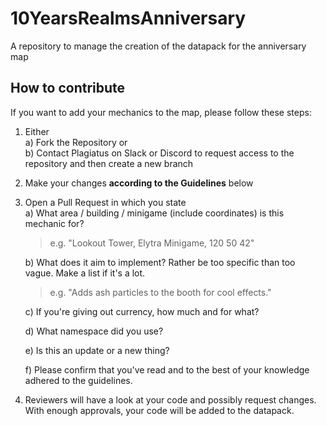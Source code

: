 # 10YearsRealmsAnniversary
A repository to manage the creation of the datapack for the anniversary map

## How to contribute

If you want to add your mechanics to the map, please follow these steps:

1. Either  
  a) Fork the Repository or  
  b) Contact Plagiatus on Slack or Discord to request access to the repository and then create a new branch  
2. Make your changes **according to the Guidelines** below
3. Open a Pull Request in which you state  
   a) What area / building / minigame (include coordinates) is this mechanic for?  
   > e.g. "Lookout Tower, Elytra Minigame, 120 50 42"  

   b) What does it aim to implement? Rather be too specific than too vague. Make a list if it's a lot.  
    > e.g. "Adds ash particles to the booth for cool effects."

   c) If you're giving out currency, how much and for what?

   d) What namespace did you use?

   e) Is this an update or a new thing?

   f) Please confirm that you've read and to the best of your knowledge adhered to the guidelines.
4. Reviewers will have a look at your code and possibly request changes. With enough approvals, your code will be added to the datapack.

## Guidelines

1. **Namespace everything.** Choose a name for your datapack folder and a prefix for everything else (tags, scoreboards, etc). **Do not use other namespaces than your own!** _(Exception: The shared namespaces, see below)_
2. **Only run as much as is needed.** Ensure your code only runs when it's needed (e.g. minigame code only needs to run while someone is playing the minigame). Also in this category: if something can get away with being run slower than 20 times a second, run it slower (there are utilities available for this).
3. **Only affect your own entities.** Meaning you should always tag your entities and always limit your commands to your own entities. Players that are in your area count as your entities.
4. **Don't /clear without any arguments.** Similarly, don't try to control players inventories. If they need to have an empty inventory for your game, let them manually empty their inventory into a chest or something and prevent them from entering until they've done so.
5. **Keep it multiplayer friendly.** Don't assume your code is the only code running at any time. Ensure players can play a minigame without affecting anyone else.
6. **Setup all relevant objectives inside your namespaces `load` function** and add it to the shared load.json file.
7. **Keep things readable and reviewable.** Don't actively try to obscure your code. Mabye add a few comments so it's easier for reviewers (and yourself) to follow along.
8. **Do not use global single-use things like gamerules or the worldborder**. To avoid any conflicts with these things, do not change gamerules, the time, the worldborder or anything else that is global only and cannot be prefixed. If in doubt, better to make an issue and ask whether you can do something.
9. **Optimize reasonably.** Take some precautions on making optimized code to prevent lag from your mechanics. We don't expect perfect performance, but simple rules such as keeping your NBT checks to a minimum or using @s wherever possible are a good start. Resources: [MinecraftCommands Guide](https://www.reddit.com/r/MinecraftCommands/wiki/optimising/), [Neylz Guide](https://github.com/neylz/opti-mcfunction)
10. **PRs should be self-contained.** Changes in one Pull Request should be self-contained and only implement one connected mechanic. For example, only include a single minigame or booth mechanics in one PR, not both.

## Namespaces

Add the namespaces you used in here when you make a pull request. **Namespaces labeled by "everyone" are shared. You can use them for their purpose at will.**

|Folder|Prefix|User|Usecase
|-|-|-|-|
|utilities|util|everyone|Reusable functions that provide some sort of utility.

## Utilities

If you have a utility added that can be reused, please (briefly) explain it here.

### slower clocks by Plagiatus
If you need something run continously but slower than 20 times a second, there are some function tags available that run slower. Their names include how slow they run (e.g. 10t means once every 10 ticks).

 - `#utilities:slow_clock/2t`
 - `#utilities:slow_clock/5t`
 - `#utilities:slow_clock/10t`
 - `#utilities:slow_clock/1s`
 - `#utilities:slow_clock/2s`
 - `#utilities:slow_clock/60s`

## Shared Things

### Objectives

The `currency` dummy objective denotes a players current currency. You can give out reasonable amounts for winning games or completing other tasks.
